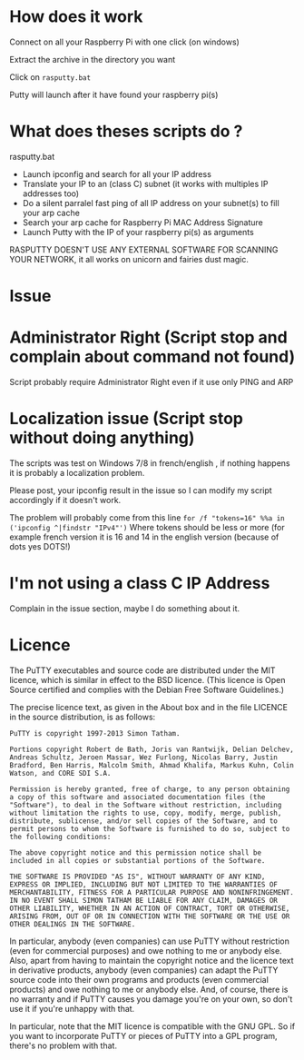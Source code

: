 How does it work
=
Connect on all your Raspberry Pi with one click (on windows)

Extract the archive in the directory you want

Click on ```rasputty.bat```

Putty will launch after it have found your raspberry pi(s)

What does theses scripts do ?
=
rasputty.bat 
* Launch ipconfig and search for all your IP address
* Translate your IP to an (class C) subnet (it works with multiples IP addresses too)
* Do a silent parralel fast ping of all IP address on your subnet(s) to fill your arp cache
* Search your arp cache for Raspberry Pi MAC Address Signature
* Launch Putty with the IP of your raspberry pi(s) as arguments

RASPUTTY DOESN'T USE ANY EXTERNAL SOFTWARE FOR SCANNING YOUR NETWORK, it all works on unicorn and fairies dust magic.

Issue
==

Administrator Right (Script stop and complain about command not found)
==
Script probably require Administrator Right even if it use only PING and ARP


Localization issue (Script stop without doing anything)
==
The scripts was test on Windows 7/8 in french/english , if nothing happens it is probably a localization problem.

Please post, your ipconfig result in the issue so I can modify my script accordingly if it doesn't work.

The problem will probably come from this line
```for /f "tokens=16" %%a in ('ipconfig ^|findstr "IPv4"')```
Where tokens should be less or more (for example french version it is 16 and 14 in the english version (because of dots yes DOTS!)

I'm not using a class C IP Address
==
Complain in the issue section, maybe I do something about it.


Licence
=
The PuTTY executables and source code are distributed under the MIT licence, which is similar in effect to the BSD licence. (This licence is Open Source certified and complies with the Debian Free Software Guidelines.)

The precise licence text, as given in the About box and in the file LICENCE in the source distribution, is as follows:

    PuTTY is copyright 1997-2013 Simon Tatham.

    Portions copyright Robert de Bath, Joris van Rantwijk, Delian Delchev, Andreas Schultz, Jeroen Massar, Wez Furlong, Nicolas Barry, Justin Bradford, Ben Harris, Malcolm Smith, Ahmad Khalifa, Markus Kuhn, Colin Watson, and CORE SDI S.A.

    Permission is hereby granted, free of charge, to any person obtaining a copy of this software and associated documentation files (the "Software"), to deal in the Software without restriction, including without limitation the rights to use, copy, modify, merge, publish, distribute, sublicense, and/or sell copies of the Software, and to permit persons to whom the Software is furnished to do so, subject to the following conditions:

    The above copyright notice and this permission notice shall be included in all copies or substantial portions of the Software.

    THE SOFTWARE IS PROVIDED "AS IS", WITHOUT WARRANTY OF ANY KIND, EXPRESS OR IMPLIED, INCLUDING BUT NOT LIMITED TO THE WARRANTIES OF MERCHANTABILITY, FITNESS FOR A PARTICULAR PURPOSE AND NONINFRINGEMENT. IN NO EVENT SHALL SIMON TATHAM BE LIABLE FOR ANY CLAIM, DAMAGES OR OTHER LIABILITY, WHETHER IN AN ACTION OF CONTRACT, TORT OR OTHERWISE, ARISING FROM, OUT OF OR IN CONNECTION WITH THE SOFTWARE OR THE USE OR OTHER DEALINGS IN THE SOFTWARE. 

In particular, anybody (even companies) can use PuTTY without restriction (even for commercial purposes) and owe nothing to me or anybody else. Also, apart from having to maintain the copyright notice and the licence text in derivative products, anybody (even companies) can adapt the PuTTY source code into their own programs and products (even commercial products) and owe nothing to me or anybody else. And, of course, there is no warranty and if PuTTY causes you damage you're on your own, so don't use it if you're unhappy with that.

In particular, note that the MIT licence is compatible with the GNU GPL. So if you want to incorporate PuTTY or pieces of PuTTY into a GPL program, there's no problem with that. 
